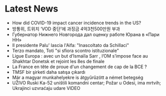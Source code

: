 # Latest News
-  How did COVID-19 impact cancer incidence trends in the US?
-  방통위, 트위치 ‘VOD 중단’에 과징금 4억3천500만원 부과
-  Губернатор Нижнего Новгорода дал оценку работе Юрана в «Пари НН»
-  Il presidente Palu' lascia l'Aifa: "Inascoltato da Schillaci"
-  Terzo mandato, Toti "si sfiora scontro istituzionale"
-  Ligue Europa : avec un but d’Ismaïla Sarr , l’OM s’impose face au Shakhtar Donetsk et rejoint les 8es de finale
-  La France en tête de proue d'un changement de cap de la BCE ?
-  TMSF bir şirketi daha satışa çıkardı
-  Már a magyar munkahelyekre is átgyűrűzött a német betegség
-  UŽIVO Ruski Ka-52 uništili komandni centar; Požar u Odesi, ima mrtvih; Ukrajinci uzvraćaju udare VIDEO
